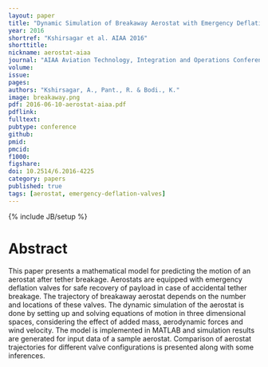```yaml
---
layout: paper
title: "Dynamic Simulation of Breakaway Aerostat with Emergency Deflation Valves"
year: 2016
shortref: "Kshirsagar et al. AIAA 2016"
shorttitle: 
nickname: aerostat-aiaa
journal: "AIAA Aviation Technology, Integration and Operations Conference, AIAA Aviation"
volume:
issue:
pages:
authors: "Kshirsagar, A., Pant., R. & Bodi., K."
image: breakaway.png
pdf: 2016-06-10-aerostat-aiaa.pdf
pdflink:
fulltext:  
pubtype: conference
github:
pmid:  
pmcid:
f1000:
figshare:
doi: 10.2514/6.2016-4225
category: papers
published: true
tags: [aerostat, emergency-deflation-valves]
---
```

{% include JB/setup %}

# Abstract
This paper presents a mathematical model for predicting the motion of an
aerostat after tether breakage. Aerostats are equipped with emergency deflation valves for
safe recovery of payload in case of accidental tether breakage. The trajectory of breakaway
aerostat depends on the number and locations of these valves. The dynamic simulation of the
aerostat is done by setting up and solving equations of motion in three dimensional spaces,
considering the effect of added mass, aerodynamic forces and wind velocity. The model is
implemented in MATLAB and simulation results are generated for input data of a sample
aerostat. Comparison of aerostat trajectories for different valve configurations is presented
along with some inferences.
